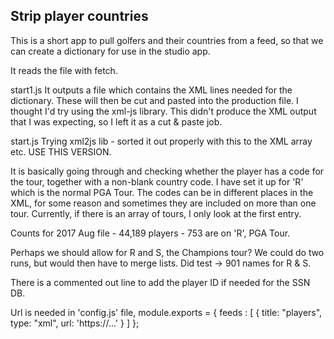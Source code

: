 ## Strip player countries

This is a short app to pull golfers and their countries from a feed, so that we can create a dictionary for use in the studio app.

It reads the file with fetch.

start1.js
It outputs a file which contains the XML lines needed for the dictionary. These will then be cut and pasted into the production file. I thought I'd try using the xml-js library. This didn't produce the XML output that I was expecting, so I left it as a cut & paste job. 

start.js
Trying xml2js lib - sorted it out properly with this to the XML array etc. USE THIS VERSION. 

It is basically going through and checking whether the player has a code for the tour, together with a non-blank country code. I have set it up for 'R' which is the normal PGA Tour. The codes can be in different places in the XML, for some reason and sometimes they are included on more than one tour.  Currently, if there is an array of tours, I only look at the first entry.

Counts for 2017 Aug file - 44,189 players - 753 are on 'R', PGA Tour.

Perhaps we should allow for R and S, the Champions tour? We could do two runs, but would then have to merge lists. Did test -> 901 names for R & S.

There is a commented out line to add the player ID if needed for the SSN DB.

Url is needed in 'config.js' file,
module.exports = {
  feeds :  [
        { title: "players", type: "xml", url: 'https://...' }
        ]
};

